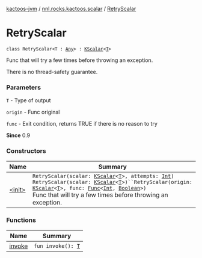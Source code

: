 [kactoos-jvm](../../index.md) / [nnl.rocks.kactoos.scalar](../index.md) / [RetryScalar](./index.md)

# RetryScalar

`class RetryScalar<T : `[`Any`](https://kotlinlang.org/api/latest/jvm/stdlib/kotlin/-any/index.html)`> : `[`KScalar`](../../nnl.rocks.kactoos/-k-scalar.md)`<`[`T`](index.md#T)`>`

Func that will try a few times before throwing an exception.

There is no thread-safety guarantee.

### Parameters

`T` - Type of output

`origin` - Func original

`func` - Exit condition, returns TRUE if there is no reason to try

**Since**
0.9

### Constructors

| Name | Summary |
|---|---|
| [&lt;init&gt;](-init-.md) | `RetryScalar(scalar: `[`KScalar`](../../nnl.rocks.kactoos/-k-scalar.md)`<`[`T`](index.md#T)`>, attempts: `[`Int`](https://kotlinlang.org/api/latest/jvm/stdlib/kotlin/-int/index.html)`)`<br>`RetryScalar(scalar: `[`KScalar`](../../nnl.rocks.kactoos/-k-scalar.md)`<`[`T`](index.md#T)`>)``RetryScalar(origin: `[`KScalar`](../../nnl.rocks.kactoos/-k-scalar.md)`<`[`T`](index.md#T)`>, func: `[`Func`](../../nnl.rocks.kactoos/-func/index.md)`<`[`Int`](https://kotlinlang.org/api/latest/jvm/stdlib/kotlin/-int/index.html)`, `[`Boolean`](https://kotlinlang.org/api/latest/jvm/stdlib/kotlin/-boolean/index.html)`>)`<br>Func that will try a few times before throwing an exception. |

### Functions

| Name | Summary |
|---|---|
| [invoke](invoke.md) | `fun invoke(): `[`T`](index.md#T) |
